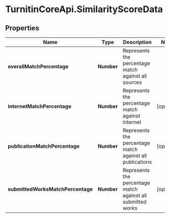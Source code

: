 # TurnitinCoreApi.SimilarityScoreData

## Properties

Name | Type | Description | Notes
------------ | ------------- | ------------- | -------------
**overallMatchPercentage** | **Number** | Represents the percentage match against all sources | 
**internetMatchPercentage** | **Number** | Represents the percentage match against internet | [optional] 
**publicationMatchPercentage** | **Number** | Represents the percentage match against all publications | [optional] 
**submittedWorksMatchPercentage** | **Number** | Represents the percentage match against all submitted works | [optional] 



